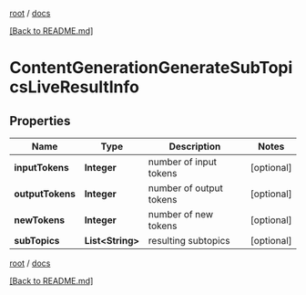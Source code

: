 [root](./../ "root") / [docs](./ "docs")

[[Back to README.md]](./../README.md "[Back to README.md]")

# ContentGenerationGenerateSubTopicsLiveResultInfo

## Properties

| Name | Type | Description | Notes |
|------------ | ------------- | ------------- | -------------|
|**inputTokens** | **Integer** | number of input tokens |  [optional] |
|**outputTokens** | **Integer** | number of output tokens |  [optional] |
|**newTokens** | **Integer** | number of new tokens |  [optional] |
|**subTopics** | **List&lt;String&gt;** | resulting subtopics |  [optional] |

[root](./../ "root") / [docs](./ "docs")

[[Back to README.md]](./../README.md "[Back to README.md]")